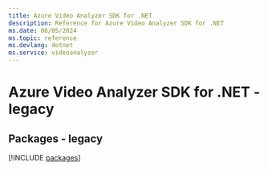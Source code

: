 ```yaml
---
title: Azure Video Analyzer SDK for .NET
description: Reference for Azure Video Analyzer SDK for .NET
ms.date: 06/05/2024
ms.topic: reference
ms.devlang: dotnet
ms.service: videoanalyzer
---
```

# Azure Video Analyzer SDK for .NET - legacy
## Packages - legacy
[!INCLUDE [packages](video-analyzer-index.md)]